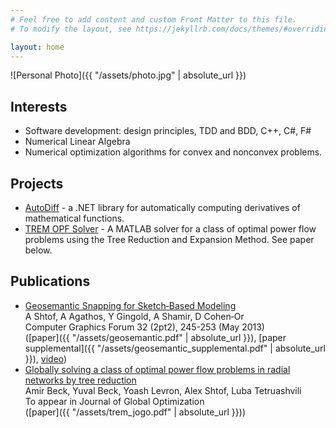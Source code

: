```yaml
---
# Feel free to add content and custom Front Matter to this file.
# To modify the layout, see https://jekyllrb.com/docs/themes/#overriding-theme-defaults

layout: home
---
```

![Personal Photo]({{ "/assets/photo.jpg" | absolute_url }})

## Interests
- Software development: design principles, TDD and BDD, C++, C#, F#
- Numerical Linear Algebra
- Numerical optimization algorithms for convex and nonconvex problems.

## Projects
- [AutoDiff](https://github.com/alexshtf/autodiff) - a .NET library for automatically computing derivatives of mathematical functions.
- [TREM OPF Solver](https://github.com/alexshtf/trem_opf_solver) - A MATLAB solver for a class of optimal power flow problems using the Tree Reduction and Expansion Method. See paper below.

## Publications
- [Geosemantic Snapping for Sketch‐Based Modeling](https://onlinelibrary.wiley.com/doi/full/10.1111/cgf.12044)  
  A Shtof, A Agathos, Y Gingold, A Shamir, D Cohen‐Or  
  Computer Graphics Forum 32 (2pt2), 245-253 (May 2013)  
  ([paper]({{ "/assets/geosemantic.pdf" | absolute_url }}), [paper supplemental]({{ "/assets/geosemantic_supplemental.pdf" | absolute_url }}), [video](https://www.youtube.com/watch?v=YsqdFFU6T2c))
- [Globally solving a class of optimal power flow problems in radial networks by tree reduction](https://link.springer.com/article/10.1007/s10898-018-0652-z)    
  Amir Beck, Yuval Beck, Yoash Levron, Alex Shtof, Luba Tetruashvili  
  To appear in Journal of Global Optimization  
  ([paper]({{ "/assets/trem_jogo.pdf" | absolute_url }}))

